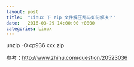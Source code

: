 ```yaml
---
layout: post
title:  "Linux 下 zip 文件解压乱码如何解决？"
date:   2016-03-29 14:00:00 +0800
categories: Linux
---
```


unzip -O cp936 xxx.zip

参考：<a href="http://www.zhihu.com/question/20523036" target="_blank">http://www.zhihu.com/question/20523036</a>
